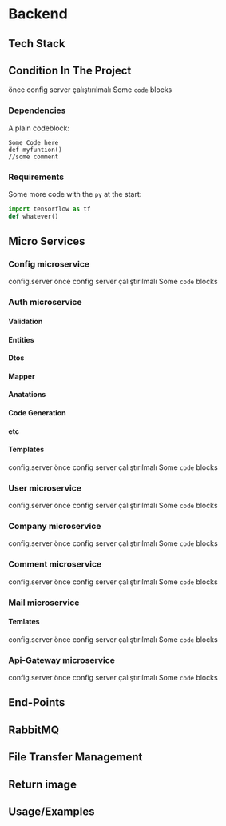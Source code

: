 # Backend

## Tech Stack 

## Condition In The Project
önce config server çalıştırılmalı
Some `code` blocks

### Dependencies

A plain codeblock:

```
Some Code here
def myfuntion()
//some comment
```
### Requirements

Some more code with the `py` at the start:

```	py
import tensorflow as tf
def whatever()
```
## Micro Services

### Config microservice
config.server
önce config server çalıştırılmalı
Some `code` blocks

### Auth microservice
#### Validation
#### Entities
#### Dtos
#### Mapper
#### Anatations
#### Code Generation
#### etc
#### Templates
config.server
önce config server çalıştırılmalı
Some `code` blocks

### User microservice
config.server
önce config server çalıştırılmalı
Some `code` blocks

### Company microservice
config.server
önce config server çalıştırılmalı
Some `code` blocks

### Comment microservice
config.server
önce config server çalıştırılmalı
Some `code` blocks

### Mail microservice
#### Temlates
config.server
önce config server çalıştırılmalı
Some `code` blocks

### Api-Gateway microservice
config.server
önce config server çalıştırılmalı
Some `code` blocks

## End-Points

## RabbitMQ 

## File Transfer Management

## Return image




## Usage/Examples

